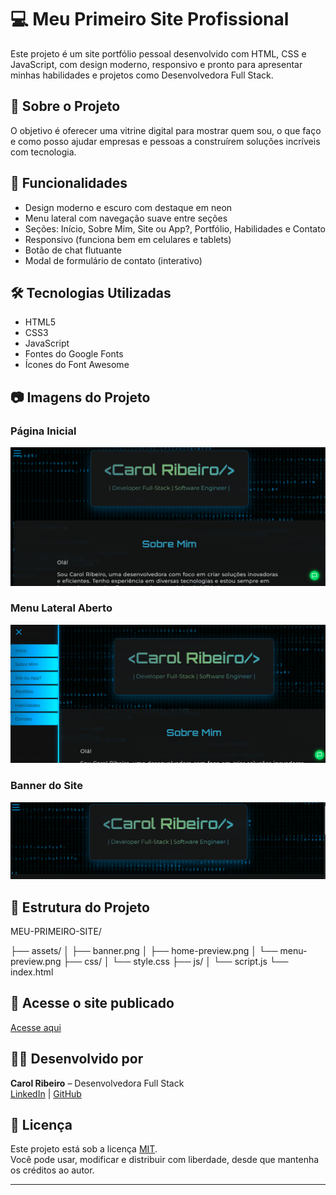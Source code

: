 # 💻 Meu Primeiro Site Profissional

Este projeto é um site portfólio pessoal desenvolvido com HTML, CSS e JavaScript, com design moderno, responsivo e pronto para apresentar minhas habilidades e projetos como Desenvolvedora Full Stack.

## 🧠 Sobre o Projeto

O objetivo é oferecer uma vitrine digital para mostrar quem sou, o que faço e como posso ajudar empresas e pessoas a construírem soluções incríveis com tecnologia.

## 🚀 Funcionalidades

- Design moderno e escuro com destaque em neon
- Menu lateral com navegação suave entre seções
- Seções: Início, Sobre Mim, Site ou App?, Portfólio, Habilidades e Contato
- Responsivo (funciona bem em celulares e tablets)
- Botão de chat flutuante
- Modal de formulário de contato (interativo)

## 🛠️ Tecnologias Utilizadas

- HTML5
- CSS3
- JavaScript
- Fontes do Google Fonts
- Ícones do Font Awesome

## 📷 Imagens do Projeto

### Página Inicial  
![Página Inicial](./assets/home-preview.png)

### Menu Lateral Aberto  
![Menu Lateral](./assets/menu-preview.png)

### Banner do Site  
![Banner](./assets/banner.png)

## 📁 Estrutura do Projeto
MEU-PRIMEIRO-SITE/

├── assets/
│ ├── banner.png
│ ├── home-preview.png
│ └── menu-preview.png
├── css/
│ └── style.css
├── js/
│ └── script.js
└── index.html

## 🔗 Acesse o site publicado

[Acesse aqui](https://carolribeiros.com.br)

## 🧑‍💻 Desenvolvido por

**Carol Ribeiro** – Desenvolvedora Full Stack  
[LinkedIn](https://www.linkedin.com/in/carolribeirodev) | [GitHub](https://github.com/CarolRibeiro)

## 📝 Licença

Este projeto está sob a licença [MIT](https://choosealicense.com/licenses/mit/).  
Você pode usar, modificar e distribuir com liberdade, desde que mantenha os créditos ao autor.

---
